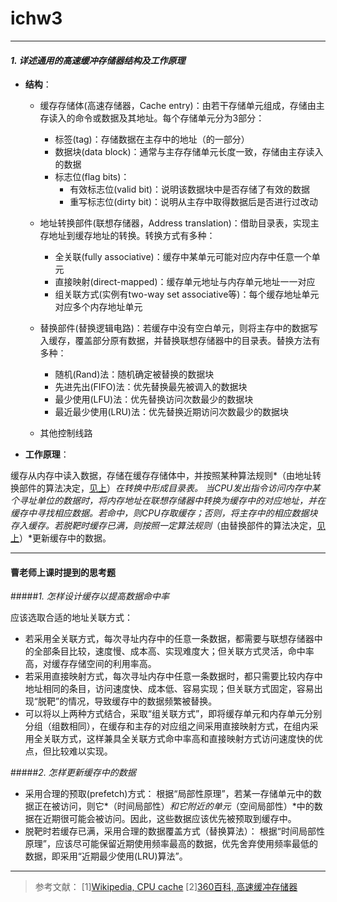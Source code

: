 ﻿# ichw3

---

#### *1. 详述通用的高速缓冲存储器结构及工作原理*

- **结构**：
    - 缓存存储体(高速存储器，Cache entry)：由若干存储单元组成，存储由主存读入的命令或数据及其地址。每个存储单元分为3部分：
        - 标签(tag)：存储数据在主存中的地址（的一部分）
        - 数据块(data block)：通常与主存存储单元长度一致，存储由主存读入的数据
        - 标志位(flag bits)：
            - 有效标志位(valid bit)：说明该数据块中是否存储了有效的数据
            - 重写标志位(dirty bit)：说明从主存中取得数据后是否进行过改动

    - <span id="jump1">地址转换部件(联想存储器，Address translation)：借助目录表，实现主存地址到缓存地址的转换。转换方式有多种：</span>
        - 全关联(fully associative)：缓存中某单元可能对应内存中任意一个单元
        - 直接映射(direct-mapped)：缓存单元地址与内存单元地址一一对应
        - 组关联方式(实例有two-way set associative等)：每个缓存地址单元对应多个内存地址单元

    - <span id="jump2">替换部件(替换逻辑电路)：若缓存中没有空白单元，则将主存中的数据写入缓存，覆盖部分原有数据，并替换联想存储器中的目录表。替换方法有多种：</span>
        - 随机(Rand)法：随机确定被替换的数据块
        - 先进先出(FIFO)法：优先替换最先被调入的数据块
        - 最少使用(LFU)法：优先替换访问次数最少的数据块
        - 最近最少使用(LRU)法：优先替换近期访问次数最少的数据块
    
    - 其他控制线路


- **工作原理**：

缓存从内存中读入数据，存储在缓存存储体中，并按照某种算法规则*（由地址转换部件的算法决定，[见上](#jump1)）*在转换中形成目录表。
当CPU发出指令访问内存中某个寻址单位的数据时，将内存地址在联想存储器中转换为缓存中的对应地址，并在缓存中寻找相应数据。若命中，则CPU存取缓存；否则，将主存中的相应数据块存入缓存。若脱靶时缓存已满，则按照一定算法规则*（由替换部件的算法决定，[见上](#jump2)）*更新缓存中的数据。

---

#### **曹老师上课时提到的思考题**
#####*1. 怎样设计缓存以提高数据命中率*

应该选取合适的地址关联方式：

- 若采用全关联方式，每次寻址内存中的任意一条数据，都需要与联想存储器中的全部条目比较，速度慢、成本高、实现难度大；但关联方式灵活，命中率高，对缓存存储空间的利用率高。
- 若采用直接映射方式，每次寻址内存中任意一条数据时，都只需要比较内存中地址相同的条目，访问速度快、成本低、容易实现；但关联方式固定，容易出现“脱靶”的情况，导致缓存中的数据频繁被替换。
- 可以将以上两种方式结合，采取“组关联方式”，即将缓存单元和内存单元分别分组（组数相同），在缓存和主存的对应组之间采用直接映射方式，在组内采用全关联方式，这样兼具全关联方式命中率高和直接映射方式访问速度快的优点，但比较难以实现。

#####*2. 怎样更新缓存中的数据*
- 采用合理的预取(prefetch)方式：
    根据“局部性原理”，若某一存储单元中的数据正在被访问，则它*（时间局部性）*和它附近的单元*（空间局部性）*中的数据在近期很可能会被访问。因此，这些数据应该优先被预取到缓存中。
- 脱靶时若缓存已满，采用合理的数据覆盖方式（替换算法）：
    根据“时间局部性原理”，应该尽可能保留近期使用频率最高的数据，优先舍弃使用频率最低的数据，即采用“近期最少使用(LRU)算法”。

---

>参考文献：
[1][Wikipedia, CPU cache](https://en.wikipedia.org/wiki/CPU_cache#Cache_entry_structure)
[2][360百科, 高速缓冲存储器](https://baike.so.com/doc/6204325-6417592.html)